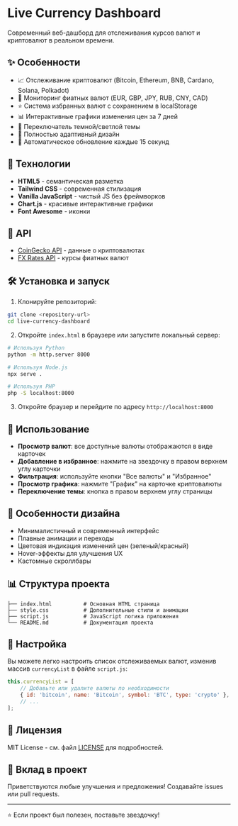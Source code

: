 # Live Currency Dashboard

Современный веб-дашборд для отслеживания курсов валют и криптовалют в реальном времени.

## ✨ Особенности

- 📈 Отслеживание криптовалют (Bitcoin, Ethereum, BNB, Cardano, Solana, Polkadot)
- 💱 Мониторинг фиатных валют (EUR, GBP, JPY, RUB, CNY, CAD)
- ⭐ Система избранных валют с сохранением в localStorage
- 📊 Интерактивные графики изменения цен за 7 дней
- 🌙 Переключатель темной/светлой темы
- 📱 Полностью адаптивный дизайн
- 🔄 Автоматическое обновление каждые 15 секунд

## 🚀 Технологии

- **HTML5** - семантическая разметка
- **Tailwind CSS** - современная стилизация
- **Vanilla JavaScript** - чистый JS без фреймворков
- **Chart.js** - красивые интерактивные графики
- **Font Awesome** - иконки

## 📡 API

- [CoinGecko API](https://www.coingecko.com/api) - данные о криптовалютах
- [FX Rates API](https://fxratesapi.com/) - курсы фиатных валют

## 🛠 Установка и запуск

1. Клонируйте репозиторий:
```bash
git clone <repository-url>
cd live-currency-dashboard
```

2. Откройте `index.html` в браузере или запустите локальный сервер:
```bash
# Используя Python
python -m http.server 8000

# Используя Node.js
npx serve .

# Используя PHP
php -S localhost:8000
```

3. Откройте браузер и перейдите по адресу `http://localhost:8000`

## 📱 Использование

- **Просмотр валют**: все доступные валюты отображаются в виде карточек
- **Добавление в избранное**: нажмите на звездочку в правом верхнем углу карточки
- **Фильтрация**: используйте кнопки "Все валюты" и "Избранное"
- **Просмотр графика**: нажмите "График" на карточке криптовалюты
- **Переключение темы**: кнопка в правом верхнем углу страницы

## 🎨 Особенности дизайна

- Минималистичный и современный интерфейс
- Плавные анимации и переходы
- Цветовая индикация изменений цен (зеленый/красный)
- Hover-эффекты для улучшения UX
- Кастомные скроллбары

## 📊 Структура проекта

```
├── index.html          # Основная HTML страница
├── style.css           # Дополнительные стили и анимации
├── script.js           # JavaScript логика приложения
└── README.md           # Документация проекта
```

## 🔧 Настройка

Вы можете легко настроить список отслеживаемых валют, изменив массив `currencyList` в файле `script.js`:

```javascript
this.currencyList = [
    // Добавьте или удалите валюты по необходимости
    { id: 'bitcoin', name: 'Bitcoin', symbol: 'BTC', type: 'crypto' },
    // ...
];
```

## 📄 Лицензия

MIT License - см. файл [LICENSE](LICENSE) для подробностей.

## 🤝 Вклад в проект

Приветствуются любые улучшения и предложения! Создавайте issues или pull requests.

---

⭐ Если проект был полезен, поставьте звездочку!